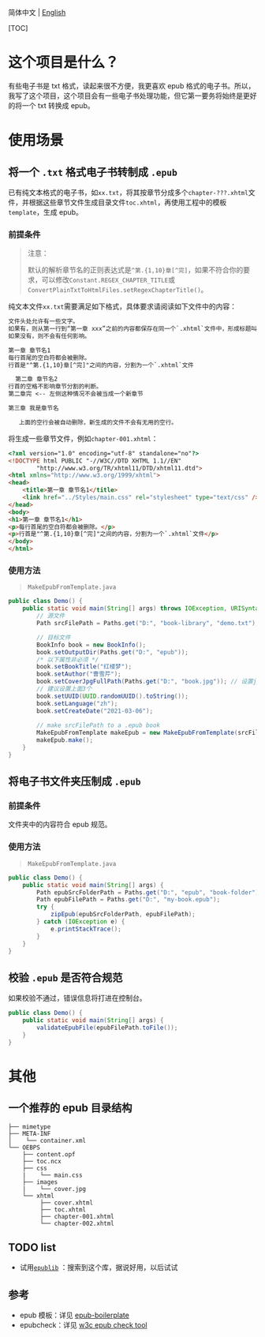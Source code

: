 简体中文 | [English](./README.md)

[TOC]

# 这个项目是什么？

有些电子书是 txt 格式，读起来很不方便，我更喜欢 epub 格式的电子书。所以，我写了这个项目，这个项目会有一些电子书处理功能，但它第一要务将始终是更好的将一个 txt 转换成 epub。

# 使用场景

## 将一个 `.txt` 格式电子书转制成 `.epub`

已有纯文本格式的电子书，如`xx.txt`，将其按章节分成多个`chapter-???.xhtml`文件，并根据这些章节文件生成目录文件`toc.xhtml`，再使用工程中的模板`template`，生成 epub。
 
### 前提条件

> 注意：
> 
> 默认的解析章节名的正则表达式是`^第.{1,10}章[^完]`，如果不符合你的要求，可以修改`Constant.REGEX_CHAPTER_TITLE`或`ConvertPlainTxtToHtmlFiles.setRegexChapterTitle()`。

纯文本文件`xx.txt`需要满足如下格式，具体要求请阅读如下文件中的内容：
```txt
文件头处允许有一些文字。
如果有，则从第一行到“第一章 xxx”之前的内容都保存在同一个`.xhtml`文件中，形成标题叫“引言”的章节。
如果没有，则不会有任何影响。

第一章 章节名1
每行首尾的空白符都会被删除。
行首是"^第.{1,10}章[^完]"之间的内容，分割为一个`.xhtml`文件

  第二章 章节名2
行首的空格不影响章节分割的判断。
第二章完 <-- 左侧这种情况不会被当成一个新章节

第三章 我是章节名

   上面的空行会被自动删除，新生成的文件不会有无用的空行。   
```

将生成一些章节文件，例如`chapter-001.xhtml`：
```html
<?xml version="1.0" encoding="utf-8" standalone="no"?>
<!DOCTYPE html PUBLIC "-//W3C//DTD XHTML 1.1//EN"
        "http://www.w3.org/TR/xhtml11/DTD/xhtml11.dtd">
<html xmlns="http://www.w3.org/1999/xhtml">
<head>
    <title>第一章 章节名1</title>
    <link href="../Styles/main.css" rel="stylesheet" type="text/css" />
</head>
<body>
<h1>第一章 章节名1</h1>
<p>每行首尾的空白符都会被删除。</p>
<p>行首是"^第.{1,10}章[^完]"之间的内容，分割为一个`.xhtml`文件</p>
</body>
</html>
```

### 使用方法
> `MakeEpubFromTemplate.java`

```java
public class Demo() {
    public static void main(String[] args) throws IOException, URISyntaxException {
        // 源文件
        Path srcFilePath = Paths.get("D:", "book-library", "demo.txt");

        // 目标文件
        BookInfo book = new BookInfo();
        book.setOutputDir(Paths.get("D:", "epub"));
        /* 以下属性非必须 */
        book.setBookTitle("红楼梦");
        book.setAuthor("曹雪芹");
        book.setCoverJpgFullPath(Paths.get("D:", "book.jpg")); // 设置jpg格式的封面图
        // 建议设置上面3个
        book.setUUID(UUID.randomUUID().toString());
        book.setLanguage("zh");
        book.setCreateDate("2021-03-06");
        
        // make srcFilePath to a .epub book
        MakeEpubFromTemplate makeEpub = new MakeEpubFromTemplate(srcFilePath, book);
        makeEpub.make();
    }
}
```

## 将电子书文件夹压制成 `.epub`

### 前提条件
文件夹中的内容符合 epub 规范。

### 使用方法
> `MakeEpubFromTemplate.java`

```java
public class Demo() {
    public static void main(String[] args) {
        Path epubSrcFolderPath = Paths.get("D:", "epub", "book-folder");
        Path epubFilePath = Paths.get("D:", "my-book.epub");
        try {
            zipEpub(epubSrcFolderPath, epubFilePath);
        } catch (IOException e) {
            e.printStackTrace();
        }
    }
}
```

## 校验 `.epub` 是否符合规范
如果校验不通过，错误信息将打进在控制台。
```java
public class Demo() {
    public static void main(String[] args) {
        validateEpubFile(epubFilePath.toFile());
    }
}
```

# 其他
## 一个推荐的 epub 目录结构
```
├── mimetype
├── META-INF
│    └── container.xml 
└── OEBPS 
    ├── content.opf
    ├── toc.ncx
    ├── css
    |    └── main.css
    ├── images
    |    └── cover.jpg
    └── xhtml
         ├── cover.xhtml
         ├── toc.xhtml
         ├── chapter-001.xhtml
         └── chapter-002.xhtml
```

## TODO list
+ 试用[`epublib`](https://github.com/psiegman/epublib) ：搜索到这个库，据说好用，以后试试

## 参考
+ epub 模板：详见 [epub-boilerplate](https://github.com/javierarce/epub-boilerplate.git)
+ epubcheck：详见 [w3c epub check tool](https://github.com/w3c/epubcheck)
